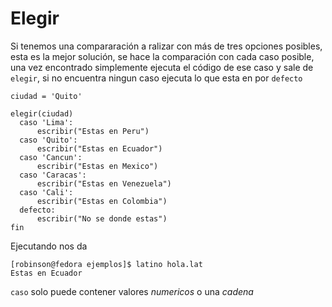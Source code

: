 # Elegir

Si tenemos una compararación a ralizar con más de tres opciones posibles, esta es la mejor solución, se hace la comparación con cada caso posible, una vez encontrado simplemente ejecuta el código de ese caso y sale de `elegir`, si no encuentra ningun caso ejecuta lo que esta en por `defecto`

```
ciudad = 'Quito'

elegir(ciudad)
  caso 'Lima':
      escribir("Estas en Peru")
  caso 'Quito':
      escribir("Estas en Ecuador")      
  caso 'Cancun':
      escribir("Estas en Mexico")
  caso 'Caracas':
      escribir("Estas en Venezuela")
  caso 'Cali':
      escribir("Estas en Colombia")      
  defecto:
      escribir("No se donde estas")
fin
```

Ejecutando nos da

```
[robinson@fedora ejemplos]$ latino hola.lat 
Estas en Ecuador
```

`caso` solo puede contener valores _numericos_ o una _cadena_

